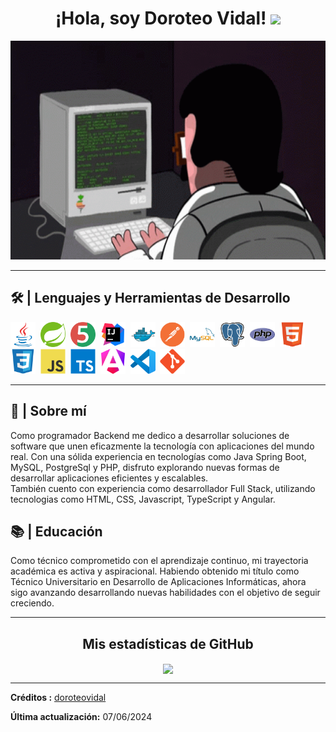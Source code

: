 <div align="center">
  <h1>¡Hola, soy Doroteo Vidal! <img src="https://media.giphy.com/media/hvRJCLFzcasrR4ia7z/giphy.gif" width="30px"/></h1>
</div>
<div align="center">
  <img src="coding.gif" width="700" height="350"/>
</div>

---

<h2>🛠️ | Lenguajes y Herramientas de Desarrollo</h2>

<div>
  <img src="https://github.com/devicons/devicon/blob/master/icons/java/java-original.svg" title="Java" alt="Java" width="40" height="40"/>&nbsp;
  <img src="https://github.com/devicons/devicon/blob/master/icons/spring/spring-original.svg" title="SpringBoot" alt="SpringBoot" width="40" height="40"/>&nbsp;
  <img src="https://github.com/devicons/devicon/blob/master/icons/junit/junit-original.svg" title="JUnit" alt="JUnit" width="40" height="40"/>&nbsp;
  <img src="https://github.com/devicons/devicon/blob/master/icons/intellij/intellij-original.svg" title="Intellij" alt="Intellij" width="40" height="40"/>&nbsp;
  <img src="https://github.com/devicons/devicon/blob/master/icons/docker/docker-original.svg" title="Docker" alt="Docker" width="40" height="40"/>&nbsp;
  <img src="https://github.com/devicons/devicon/blob/master/icons/postman/postman-original.svg" title="Postman" alt="Postman" width="40" height="40"/>&nbsp; 
  <img src="https://github.com/devicons/devicon/blob/master/icons/mysql/mysql-original-wordmark.svg" title="MySQL" alt="MySQL" width="40" height="40"/>&nbsp;
  <img src="https://github.com/devicons/devicon/blob/master/icons/postgresql/postgresql-original.svg" title="PostgreSQL" alt="PostgreSQL" width="40" height="40"/>&nbsp;
  <img src="https://github.com/devicons/devicon/blob/master/icons/php/php-original.svg" title="Php" alt="Php" width="40" height="40"/>&nbsp;
  <img src="https://github.com/devicons/devicon/blob/master/icons/html5/html5-original.svg" title="HTML" alt="HTML" width="40" height="40"/>&nbsp; 
  <img src="https://github.com/devicons/devicon/blob/master/icons/css3/css3-original.svg" title="CSS" alt="CSS" width="40" height="40"/>&nbsp;
  <img src="https://github.com/devicons/devicon/blob/master/icons/javascript/javascript-original.svg" title="JavaScript" alt="JavaScript" width="40" height="40"/>&nbsp;
  <img src="https://github.com/devicons/devicon/blob/master/icons/typescript/typescript-original.svg" title="TypeScript" alt="TypeScript" width="40" height="40"/>&nbsp;
  <img src="https://github.com/devicons/devicon/blob/master/icons/angular/angular-original.svg" title="Angular" alt="Angular" width="40" height="40"/>&nbsp;
  <img src="https://github.com/devicons/devicon/blob/master/icons/vscode/vscode-original.svg" title="VisualStudioCode" alt="VisualStudioCode" width="40" height="40"/>&nbsp;
  <img src="https://github.com/devicons/devicon/blob/master/icons/git/git-original.svg" title="Git" alt="Git" width="40" height="40"/>&nbsp; 
</div>

---

<h2>📖 | Sobre mí</h2> 
Como programador Backend me dedico a desarrollar soluciones de software que unen eficazmente la tecnología con aplicaciones del mundo real. Con una sólida experiencia en tecnologías como Java Spring Boot, MySQL, PostgreSql y PHP, disfruto explorando nuevas formas de desarrollar aplicaciones eficientes y escalables. <br>
También cuento con experiencia como desarrollador Full Stack, utilizando tecnologias como HTML, CSS, Javascript, TypeScript y Angular.

<h2>📚 | Educación</h2>
Como técnico comprometido con el aprendizaje continuo, mi trayectoria académica es activa y aspiracional.  Habiendo obtenido mi título como Técnico Universitario en Desarrollo de Aplicaciones Informáticas, ahora sigo avanzando desarrollando nuevas habilidades con el objetivo de seguir creciendo.

---

<h2 align="center">Mis estadísticas de GitHub</h2>

<p align="center">
  <img align="center" src="https://github-readme-stats.vercel.app/api/top-langs/?username=DoroteoVidal&layout=compact&theme=github_dark&langs_count=10&exclude_repo=kasweb">
</p>

-----
**Créditos :** [doroteovidal](https://github.com/DoroteoVidal)

**Última actualización:** 07/06/2024
